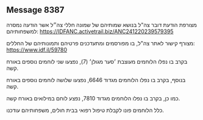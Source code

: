 ## Message 8387

מצורפת הודעת דובר צה"ל בנושא שמותיהם של שמונה חללי צה״ל אשר הודעה נמסרה למשפחותיהם: https://IDFANC.activetrail.biz/ANC241220239579395

מצורף קישור לאתר צה"ל, בו מפורסמים ומתעדכנים פרטיהם ותמונותיהם של החללים:
https://www.idf.il/59780

בקרב בו נפלו הלוחמים מעוצבת ׳סער מגולן׳ (7), נפצעו שני לוחמים נוספים באורח קשה.

בנוסף, בקרב בו נפלו הלוחמים מגדוד 6646, נפצעו שלושה לוחמים נוספים באורח קשה. 

כמו כן, בקרב בו נפלו הלוחמים מגדוד 7810, נפצע לוחם במילואים באורח קשה.

כלל הלוחמים פונו לקבלת טיפול רפואי בבית חולים, משפחותיהם עודכנו.

